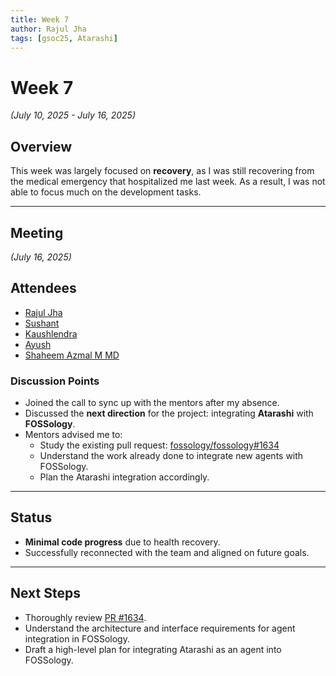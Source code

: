 ```yaml
---
title: Week 7
author: Rajul Jha  
tags: [gsoc25, Atarashi]
---
```


<!--  
SPDX-License-Identifier: CC-BY-SA-4.0  
SPDX-FileCopyrightText: 2025 Rajul Jha <rajuljha49@gmail.com>  
-->

# Week 7

*(July 10, 2025 - July 16, 2025)*

## Overview

This week was largely focused on **recovery**, as I was still recovering from the medical emergency that hospitalized me last week. As a result, I was not able to focus much on the development tasks.

---

## Meeting

*(July 16, 2025)*

## Attendees
* [Rajul Jha](https://github.com/rajuljha)
* [Sushant](https://github.com/its-sushant)
* [Kaushlendra](https://github.com/Kaushl2208)
* [Ayush](https://github.com/hastagAB)
* [Shaheem Azmal M MD](https://github.com/shaheemazmalmmd)

### Discussion Points

* Joined the call to sync up with the mentors after my absence.
* Discussed the **next direction** for the project: integrating **Atarashi** with **FOSSology**.
* Mentors advised me to:
  * Study the existing pull request: [fossology/fossology#1634](https://github.com/fossology/fossology/pull/1634)
  * Understand the work already done to integrate new agents with FOSSology.
  * Plan the Atarashi integration accordingly.

---

## Status

* **Minimal code progress** due to health recovery.
* Successfully reconnected with the team and aligned on future goals.

---

## Next Steps

* Thoroughly review [PR #1634](https://github.com/fossology/fossology/pull/1634).
* Understand the architecture and interface requirements for agent integration in FOSSology.
* Draft a high-level plan for integrating Atarashi as an agent into FOSSology.
